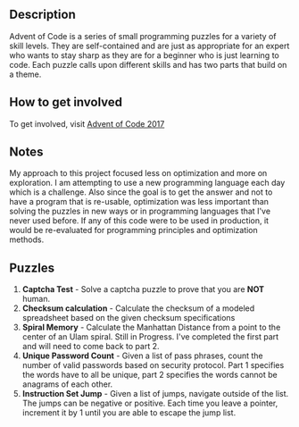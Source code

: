 ## Description

Advent of Code is a series of small programming puzzles for a variety of skill levels. They are self-contained and are just as appropriate for an expert who wants to stay sharp as they are for a beginner who is just learning to code. Each puzzle calls upon different skills and has two parts that build on a theme.

## How to get involved

To get involved, visit [Advent of Code 2017](http://adventofcode.com/2017)

## Notes

My approach to this project focused less on optimization and more on exploration. I am attempting to use a new programming language each day which is a challenge. Also since the goal is to get the answer and not to have a program that is re-usable, optimization was less important than solving the puzzles in new ways or in programming languages that I've never used before. If any of this code were to be used in production, it would be re-evaluated for programming principles and optimization methods.

## Puzzles

1. **Captcha Test** - Solve a captcha puzzle to prove that you are **NOT** human.
2. **Checksum calculation** - Calculate the checksum of a modeled spreadsheet based on the given checksum specifications
3. **Spiral Memory** - Calculate the Manhattan Distance from a point to the center of an Ulam spiral. Still in Progress. I've completed the first part and will need to come back to part 2.
4. **Unique Password Count** - Given a list of pass phrases, count the number of valid passwords based on security protocol. Part 1 specifies the words have to all be unique, part 2 specifies the words cannot be anagrams of each other.
5. **Instruction Set Jump** - Given a list of jumps, navigate outside of the list. The jumps can be negative or positive. Each time you leave a pointer, increment it by 1 until you are able to escape the jump list.
